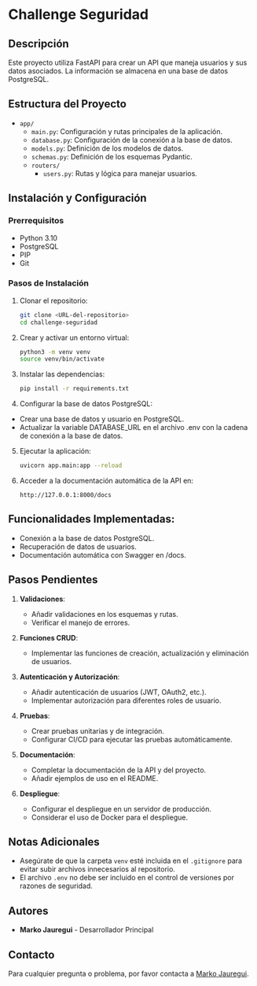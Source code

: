 # Challenge Seguridad 

## Descripción

Este proyecto utiliza FastAPI para crear un API que maneja usuarios y sus datos asociados. La información se almacena en una base de datos PostgreSQL.

## Estructura del Proyecto

- `app/`
  - `main.py`: Configuración y rutas principales de la aplicación.
  - `database.py`: Configuración de la conexión a la base de datos.
  - `models.py`: Definición de los modelos de datos.
  - `schemas.py`: Definición de los esquemas Pydantic.
  - `routers/`
    - `users.py`: Rutas y lógica para manejar usuarios.

## Instalación y Configuración

### Prerrequisitos

- Python 3.10
- PostgreSQL
- PIP
- Git

### Pasos de Instalación

1. Clonar el repositorio:

   ```sh
   git clone <URL-del-repositorio>
   cd challenge-seguridad
   ```

2. Crear y activar un entorno virtual:

   ```sh
   python3 -m venv venv
   source venv/bin/activate
   ```

3. Instalar las dependencias:

   ```sh
   pip install -r requirements.txt
   ```

4. Configurar la base de datos PostgreSQL:

- Crear una base de datos y usuario en PostgreSQL.
- Actualizar la variable DATABASE_URL en el archivo .env con la cadena de conexión a la base de datos.

5. Ejecutar la aplicación:

   ```sh
   uvicorn app.main:app --reload
   ```

6. Acceder a la documentación automática de la API en:
   ```arduino
   http://127.0.0.1:8000/docs
   ```

## Funcionalidades Implementadas:

- Conexión a la base de datos PostgreSQL.
- Recuperación de datos de usuarios.
- Documentación automática con Swagger en /docs.

## Pasos Pendientes

1. **Validaciones**:

   - Añadir validaciones en los esquemas y rutas.
   - Verificar el manejo de errores.

2. **Funciones CRUD**:

   - Implementar las funciones de creación, actualización y eliminación de usuarios.

3. **Autenticación y Autorización**:

   - Añadir autenticación de usuarios (JWT, OAuth2, etc.).
   - Implementar autorización para diferentes roles de usuario.

4. **Pruebas**:

   - Crear pruebas unitarias y de integración.
   - Configurar CI/CD para ejecutar las pruebas automáticamente.

5. **Documentación**:

   - Completar la documentación de la API y del proyecto.
   - Añadir ejemplos de uso en el README.

6. **Despliegue**:
   - Configurar el despliegue en un servidor de producción.
   - Considerar el uso de Docker para el despliegue.

## Notas Adicionales

- Asegúrate de que la carpeta `venv` esté incluida en el `.gitignore` para evitar subir archivos innecesarios al repositorio.
- El archivo `.env` no debe ser incluido en el control de versiones por razones de seguridad.

## Autores

- **Marko Jauregui** - Desarrollador Principal

## Contacto

Para cualquier pregunta o problema, por favor contacta a [Marko Jauregui](https://www.linkedin.com/in/marko-jauregui/).
